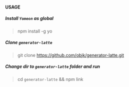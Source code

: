 #### USAGE

##### Install `Yomeon` as global
> npm install -g yo

##### Clone `generator-latte`
> git clone https://github.com/objk/generator-latte.git

##### Change dir to `generator-latte` folder and run
> cd `generator-latte` && npm link